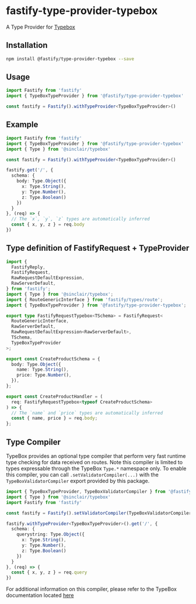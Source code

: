 # fastify-type-provider-typebox

A Type Provider for [Typebox](https://github.com/sinclairzx81/typebox)

## Installation

```sh
npm install @fastify/type-provider-typebox --save
```

## Usage

```ts
import Fastify from 'fastify'
import { TypeBoxTypeProvider } from '@fastify/type-provider-typebox'

const fastify = Fastify().withTypeProvider<TypeBoxTypeProvider>()
```

## Example

```ts
import Fastify from 'fastify'
import { TypeBoxTypeProvider } from '@fastify/type-provider-typebox'
import { Type } from '@sinclair/typebox'

const fastify = Fastify().withTypeProvider<TypeBoxTypeProvider>()

fastify.get('/', {
  schema: {
    body: Type.Object({
      x: Type.String(),
      y: Type.Number(),
      z: Type.Boolean()
    })
  }
}, (req) => {
  // The `x`, `y`, `z` types are automatically inferred
  const { x, y, z } = req.body
})
```

## Type definition of FastifyRequest + TypeProvider
```ts
import {
  FastifyReply,
  FastifyRequest,
  RawRequestDefaultExpression,
  RawServerDefault,
} from 'fastify';
import { Type } from '@sinclair/typebox';
import { RouteGenericInterface } from 'fastify/types/route';
import { TypeBoxTypeProvider } from '@fastify/type-provider-typebox';

export type FastifyRequestTypebox<TSchema> = FastifyRequest<
  RouteGenericInterface,
  RawServerDefault,
  RawRequestDefaultExpression<RawServerDefault>,
  TSchema,
  TypeBoxTypeProvider
>;

export const CreateProductSchema = {
  body: Type.Object({
    name: Type.String(),
    price: Type.Number(),
  }),
};

export const CreateProductHandler = (
  req: FastifyRequestTypebox<typeof CreateProductSchema>
) => {
  // The `name` and `price` types are automatically inferred
  const { name, price } = req.body;
};
```
## Type Compiler

TypeBox provides an optional type compiler that perform very fast runtime type checking for data received on routes. Note this compiler is limited to types expressable through the TypeBox `Type.*` namespace only. To enable this compiler, you can call `.setValidatorCompiler(...)` with the `TypeBoxValidatorCompiler` export provided by this package.

```ts
import { TypeBoxTypeProvider, TypeBoxValidatorCompiler } from '@fastify/type-provider-typebox'
import { Type } from '@sinclair/typebox'
import Fastify from 'fastify'

const fastify = Fastify().setValidatorCompiler(TypeBoxValidatorCompiler)

fastify.withTypeProvider<TypeBoxTypeProvider>().get('/', {
  schema: {
    querystring: Type.Object({
      x: Type.String(),
      y: Type.Number(),
      z: Type.Boolean()
    })
  }
}, (req) => {
  const { x, y, z } = req.query
})
```

For additional information on this compiler, please refer to the TypeBox documentation located [here](https://github.com/sinclairzx81/typebox#Compiler)